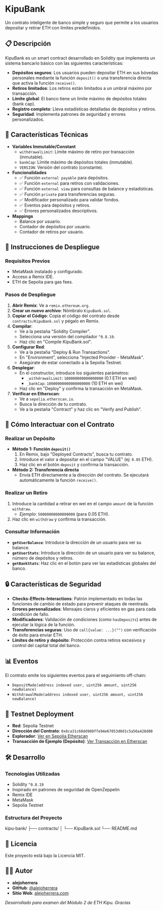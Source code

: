 # KipuBank
Un contrato inteligente de banco simple y seguro que permite a los usuarios depositar y retirar ETH con límites predefinidos.

## 📋 Descripción
KipuBank es un smart contract desarrollado en Solidity que implementa un sistema bancario básico con las siguientes características:

* **Depósitos seguros**: Los usuarios pueden depositar ETH en sus bóvedas personales mediante la función `deposit()` o una transferencia directa que activa la función `receive()`.
* **Retiros limitados**: Los retiros están limitados a un umbral máximo por transacción.
* **Límite global**: El banco tiene un límite máximo de depósitos totales (bank cap).
* **Registro completo**: Lleva estadísticas detalladas de depósitos y retiros.
* **Seguridad**: Implementa patrones de seguridad y errores personalizados.

## 🔧 Características Técnicas
* **Variables Immutable/Constant**
    * `withdrawalLimit`: Límite máximo de retiro por transacción (inmutable).
    * `bankCap`: Límite máximo de depósitos totales (inmutable).
    * `VERSION`: Versión del contrato (constante).
* **Funcionalidades**
    * ✅ Función `external payable` para depósitos.
    * ✅ Función `external` para retiros con validaciones.
    * ✅ Función `external view` para consultas de balance y estadísticas.
    * ✅ Función `private` para transferencias seguras.
    * ✅ Modificador personalizado para validar fondos.
    * ✅ Eventos para depósitos y retiros.
    * ✅ Errores personalizados descriptivos.
* **Mappings**
    * Balance por usuario.
    * Contador de depósitos por usuario.
    * Contador de retiros por usuario.

## 🚀 Instrucciones de Despliegue
### Requisitos Previos
* MetaMask instalado y configurado.
* Acceso a Remix IDE.
* ETH de Sepolia para gas fees.

### Pasos de Despliegue
1.  **Abrir Remix**: Ve a `remix.ethereum.org`.
2.  **Crear un nuevo archivo**: Nómbralo `KipuBank.sol`.
3.  **Copiar el Código**: Copia el código del contrato desde `contracts/KipuBank.sol` y pégalo en Remix.
4.  **Compilar**:
    * Ve a la pestaña "Solidity Compiler".
    * Selecciona una versión del compilador `^0.8.19`.
    * Haz clic en "Compile KipuBank.sol".
5.  **Configurar Red**:
    * Ve a la pestaña "Deploy & Run Transactions".
    * En "Environment", selecciona "Injected Provider - MetaMask".
    * Asegúrate de estar conectado a la Sepolia Testnet.
6.  **Desplegar**:
    * En el constructor, introduce los siguientes parámetros:
        * `_withdrawalLimit`: `100000000000000000` (0.1 ETH en wei)
        * `_bankCap`: `10000000000000000000` (10 ETH en wei)
    * Haz clic en "Deploy" y confirma la transacción en MetaMask.
7.  **Verificar en Etherscan**:
    * Ve a `sepolia.etherscan.io`.
    * Busca la dirección de tu contrato.
    * Ve a la pestaña "Contract" y haz clic en "Verify and Publish".

## 📖 Cómo Interactuar con el Contrato
### Realizar un Depósito
* **Método 1: Función `deposit()`**
    1.  En Remix, bajo "Deployed Contracts", busca tu contrato.
    2.  Introduce el valor a depositar en el campo "VALUE" (ej: `0.05` ETH).
    3.  Haz clic en el botón `deposit` y confirma la transacción.
* **Método 2: Transferencia directa**
    * Envía ETH directamente a la dirección del contrato. Se ejecutará automáticamente la función `receive()`.

### Realizar un Retiro
1.  Introduce la cantidad a retirar en wei en el campo `amount` de la función `withdraw`.
    * *Ejemplo*: `50000000000000000` (para 0.05 ETH).
2.  Haz clic en `withdraw` y confirma la transacción.

### Consultar Información
* **`getUserBalance`**: Introduce la dirección de un usuario para ver su balance.
* **`getUserStats`**: Introduce la dirección de un usuario para ver su balance, número de depósitos y retiros.
* **`getBankStats`**: Haz clic en el botón para ver las estadísticas globales del banco.

## 🔒 Características de Seguridad
* **Checks-Effects-Interactions**: Patrón implementado en todas las funciones de cambio de estado para prevenir ataques de reentrada.
* **Errores personalizados**: Mensajes claros y eficientes en gas para cada condición de fallo.
* **Modificadores**: Validación de condiciones (como `hasDeposits`) antes de ejecutar la lógica de la función.
* **Transferencias seguras**: Uso de `call{value: ...}("")` con verificación de éxito para enviar ETH.
* **Límites de retiro y depósito**: Protección contra retiros excesivos y control del capital total del banco.

## 📊 Eventos
El contrato emite los siguientes eventos para el seguimiento off-chain:
* `DepositMade(address indexed user, uint256 amount, uint256 newBalance)`
* `WithdrawalMade(address indexed user, uint256 amount, uint256 newBalance)`

## 🧪 Testnet Deployment
* **Red**: Sepolia Testnet
* **Dirección del Contrato**: `0x8ca31c60dd980ffe94e67053d0d1c5a56a428d80`
* **Explorador**: [Ver en Sepolia Etherscan](https://sepolia.etherscan.io/address/0x8ca31c60dd980ffe94e67053d0d1c5a56a428d80)
* **Transacción de Ejemplo (Depósito)**: [Ver Transacción en Etherscan](https://sepolia.etherscan.io/tx/0x944cd02c4d94fdd5594f0ea3cead311ad64a0c4f01b832dee760dfdffca2da4e)

## 🛠️ Desarrollo
### Tecnologías Utilizadas
* Solidity `^0.8.19`
* Inspirado en patrones de seguridad de OpenZeppelin
* Remix IDE
* MetaMask
* Sepolia Testnet

### Estructura del Proyecto

kipu-bank/
├── contracts/
│   └── KipuBank.sol
└── README.md

## 📝 Licencia
Este proyecto está bajo la Licencia MIT.

## 👨‍💻 Autor
* **alejoherrera**
* **GitHub**: [@alejoherrera](https://github.com/alejoherrera)
* **Sitio Web**: [alejoherrera.com](https://alejoherrera.com)

*Desarrollado para examen del Módulo 2 de ETH Kipu. Gracias*
